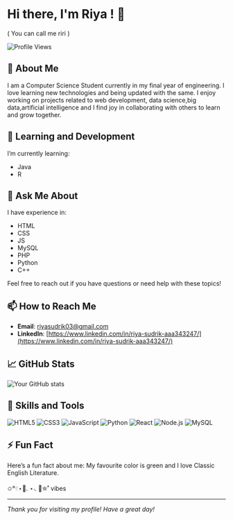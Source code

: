 # Hi there, I'm Riya ! 👋
( You can call me riri )


![Profile Views](https://komarev.com/ghpvc/?username=jigglypufflazybaby&color=green)

## 🚀 About Me

I am a Computer Science Student currently in my final year of engineering. I love learning new technologies and being updated with the same. I enjoy working on projects related to web development, data science,big data,artificial intelligence and I find joy in collaborating with others to learn and grow together.


## 🌱 Learning and Development

I’m currently learning:
- Java
- R 

## 💬 Ask Me About

I have experience in:
- HTML
- CSS
- JS
- MySQL
- PHP
- Python
- C++

Feel free to reach out if you have questions or need help with these topics!

## 📫 How to Reach Me

- **Email**: [riyasudrik03@gmail.com](mailto:riyasudrik03@gmail.com)
- **LinkedIn**: [https://www.linkedin.com/in/riya-sudrik-aaa343247/](https://www.linkedin.com/in/riya-sudrik-aaa343247/)

## 📈 GitHub Stats

![Your GitHub stats](https://github-readme-stats.vercel.app/api?username=jigglypufflazybaby&show_icons=true&theme=radical)


## 💼 Skills and Tools

![HTML5](https://img.shields.io/badge/-HTML5-E34F26?style=flat&logo=html5&logoColor=white)
![CSS3](https://img.shields.io/badge/-CSS3-1572B6?style=flat&logo=css3&logoColor=white)
![JavaScript](https://img.shields.io/badge/-JavaScript-F7DF1E?style=flat&logo=javascript&logoColor=black)
![Python](https://img.shields.io/badge/-Python-3776AB?style=flat&logo=python&logoColor=white)
![React](https://img.shields.io/badge/-React-61DAFB?style=flat&logo=react&logoColor=black)
![Node.js](https://img.shields.io/badge/-Node.js-339933?style=flat&logo=node.js&logoColor=white)
![MySQL](https://img.shields.io/badge/-MySQL-4479A1?style=flat&logo=mysql&logoColor=white)


## ⚡ Fun Fact

Here’s a fun fact about me: My favourite color is green and I love Classic English Literature.

✩°𓏲⋆🌿. ⋆⸜ 🍵✮˚ vibes




---

*Thank you for visiting my profile! Have a great day!*
